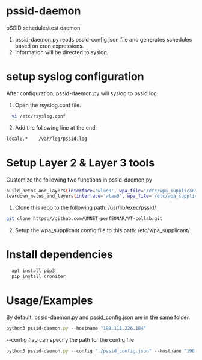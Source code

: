 # pssid-daemon
pSSID scheduler/test daemon
1. pssid-daemon.py reads pssid-config.json file and generates schedules based on cron expressions. 
2. Information will be directed to syslog.


# setup syslog configuration
After configuration, pssid-daemon.py will syslog to pssid.log.
1. Open the rsyslog.conf file.
```bash
  vi /etc/rsyslog.conf
```
2. Add the following line at the end:
```bash
local0.*    /var/log/pssid.log
```


# Setup Layer 2 & Layer 3 tools
Customize the following two functions in pssid-daemon.py
```bash
build_netns_and_layers(interface='wlan0', wpa_file='/etc/wpa_supplicant/wpa_M.conf')
teardown_netns_and_layers(interface='wlan0', wpa_file='/etc/wpa_supplicant/wpa_M.conf')
```

1. Clone this repo to the following path:  /usr/lib/exec/pssid/
```bash
git clone https://github.com/UMNET-perfSONAR/VT-collab.git
```

2. Setup the wpa_supplicant config file to this path: /etc/wpa_supplicant/


# Install dependencies
```bash
  apt install pip3
  pip install croniter
```


# Usage/Examples
By default, pssid-daemon.py and pssid_config.json are in the same folder.
```javascript
python3 pssid-daemon.py --hostname "198.111.226.184"
```

--config flag can specify the path for the config file
```javascript
python3 pssid-daemon.py --config "./pssid_config.json" --hostname "198.111.226.184"
```